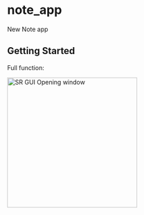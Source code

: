# note_app

New Note app

## Getting Started


Full function:

<p align="left">
  <img src="video/task_38.gif" alt="SR GUI Opening window"
       width="300">
</p>


